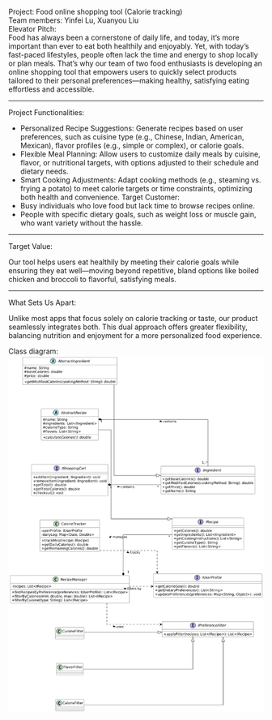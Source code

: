 Project: Food online shopping tool (Calorie tracking)  
Team members: Yinfei Lu, Xuanyou Liu  
Elevator Pitch:  
Food has always been a cornerstone of daily life, and today, it’s more important than ever to eat both healthily and enjoyably. Yet, with today’s fast-paced lifestyles, people often lack the time and energy to shop locally or plan meals. That’s why our team of two food enthusiasts is developing an online shopping tool that empowers users to quickly select products tailored to their personal preferences—making healthy, satisfying eating effortless and accessible.
________________


Project Functionalities:
* Personalized Recipe Suggestions: Generate recipes based on user preferences, such as cuisine type (e.g., Chinese, Indian, American, Mexican), flavor profiles (e.g., simple or complex), or calorie goals.
* Flexible Meal Planning: Allow users to customize daily meals by cuisine, flavor, or nutritional targets, with options adjusted to their schedule and dietary needs.
* Smart Cooking Adjustments: Adapt cooking methods (e.g., steaming vs. frying a potato) to meet calorie targets or time constraints, optimizing both health and convenience.
Target Customer:
* Busy individuals who love food but lack time to browse recipes online.
* People with specific dietary goals, such as weight loss or muscle gain, who want variety without the hassle.
________________


Target Value:

Our tool helps users eat healthily by meeting their calorie goals while ensuring they eat well—moving beyond repetitive, bland options like boiled chicken and broccoli to flavorful, satisfying meals.
________________


What Sets Us Apart:

Unlike most apps that focus solely on calorie tracking or taste, our product seamlessly integrates both. This dual approach offers greater flexibility, balancing nutrition and enjoyment for a more personalized food experience.

Class diagram:
![Class Diagram for Food Online Shopping Tool](images/classDiagramInitial.png)
